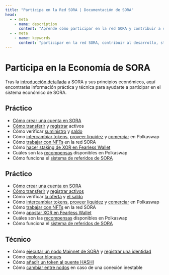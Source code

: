 ```yaml
---
title: "Participa en la Red SORA | Documentación de SORA"
head:
  - - meta
    - name: description
      content: "Aprende cómo participar en la red SORA y contribuir a su desarrollo. Descubre las diversas maneras de involucrarte, como hacer staking, votar, proponer proyectos y participar en la comunidad de SORA."
  - - meta
    - name: keywords
      content: "participar en la red SORA, contribuir al desarrollo, staking, votación, propuestas de proyectos, comunidad SORA"
---
```


# Participa en la Economía de SORA

Tras la [introducción detallada](sora-economy.md) a SORA y sus principios económicos,
aquí encontrarás información práctica y técnica para ayudarte a participar en el sistema económico de SORA.

## Práctico

- [Cómo crear una cuenta en SORA](create-an-address.md)
- [Cómo transferir](transfer.md) y [registrar](register-an-asset.md) activos
- Cómo verificar [suministro](check-supply.md) y [saldo](check-balance.md)
- Cómo [intercambiar tokens](swap.md), [proveer liquidez](provide-liquidity-to-xyk-pools.md)
  y [comerciar](advanced-trading.md) en Polkaswap
- Cómo [trabajar con NFTs](nft.md) en la red SORA
- Cómo [hacer staking de XOR en Fearless Wallet](stake-in-fearless-wallet.md)
- Cuáles son las [recompensas](rewards.md) disponibles en Polkaswap
- Cómo funciona el [sistema de referidos de SORA](referral.md)

## Práctico

- [Cómo crear una cuenta en SORA](create-an-address.md)
- [Cómo transferir](transfer.md) y [registrar activos](register-an-asset.md)
- Cómo verificar [la oferta](check-supply.md) y [el saldo](check-balance.md)
- Cómo [intercambiar tokens](swap.md), [proveer liquidez](provide-liquidity-to-xyk-pools.md)
  y [comerciar](advanced-trading.md) en Polkaswap
- Cómo [trabajar con NFTs](nft.md) en la red SORA
- Cómo [apostar XOR en Fearless Wallet](stake-in-fearless-wallet.md)
- Cuáles son las [recompensas](rewards.md) disponibles en Polkaswap
- Cómo funciona el [sistema de referidos de SORA](referral.md)

## Técnico

- Cómo [ejecutar un nodo Mainnet de SORA](running-a-node.md) y [registrar una identidad](id.md)
- Cómo [explorar bloques](explore-blocks.md)
- Cómo [añadir un token al puente HASHI](adding-tokens-to-hashi-bridge.md)
- Cómo [cambiar entre nodos](nodes-connection.md) en caso de una conexión inestable


